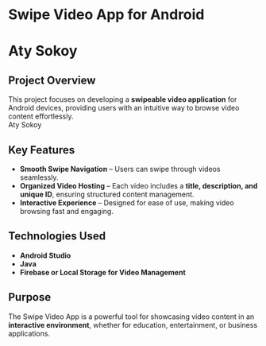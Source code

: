 # Swipe Video App for Android  
# Aty Sokoy
## Project Overview  
This project focuses on developing a **swipeable video application** for Android devices, providing users with an intuitive way to browse video content effortlessly.  
Aty Sokoy
## Key Features  
- **Smooth Swipe Navigation** – Users can swipe through videos seamlessly.  
- **Organized Video Hosting** – Each video includes a **title, description, and unique ID**, ensuring structured content management.  
- **Interactive Experience** – Designed for ease of use, making video browsing fast and engaging.  

## Technologies Used  
- **Android Studio**  
- **Java**  
- **Firebase or Local Storage for Video Management**  

## Purpose  
The Swipe Video App is a powerful tool for showcasing video content in an **interactive environment**, whether for education, entertainment, or business applications.  

